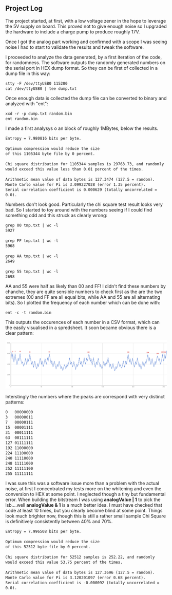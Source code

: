 
## Project Log ##

The project started, at first, with a low voltage zener in the hope to leverage the 5V supply on board. This proved not to give enough noise so I upgraded the hardware to include a charge pump to produce roughly 17V.

Once I got the analog part working and confirmed with a scope I was seeing noise I had to start to validate the results and tweak the software.

I proceeded to analyze the data generated, by a first iteration of the code, for randomness. The software outputs the randomly generated numbers on the serial port in HEX dump format. So they can be first of collected in a dump file in this way:

    stty -F /dev/ttyUSB0 115200
    cat /dev/ttyUSB0 | tee dump.txt

Once enough data is collected the dump file can be converted to binary and analyzed with "ent":

    xxd -r -p dump.txt random.bin
    ent random.bin

I made a first analysys o an block of roughly 1MBytes, below the results.

    Entropy = 7.980816 bits per byte.

    Optimum compression would reduce the size
    of this 1105344 byte file by 0 percent.

    Chi square distribution for 1105344 samples is 29763.73, and randomly
    would exceed this value less than 0.01 percent of the times.

    Arithmetic mean value of data bytes is 127.3474 (127.5 = random).
    Monte Carlo value for Pi is 3.099227028 (error 1.35 percent).
    Serial correlation coefficient is 0.000629 (totally uncorrelated = 0.0).

Numbers don't look good. Particularly the chi square test result looks very bad. So I started to toy around with the numbers seeing if I could find something odd and this struck as clearly wrong:

    grep 00 tmp.txt | wc -l
    5927

    grep FF tmp.txt | wc -l
    5968
    
    grep AA tmp.txt | wc -l
    2649

    grep 55 tmp.txt | wc -l
    2698

AA and 55 were half as likely than 00 and FF! I didn't find these numbers by chanche, they are quite sensible numbers to check first as the are the two extremes (00 and FF are all equal bits, while AA and 55 are all alternating bits). So I plotted the frequency of each number which can be done with:

    ent -c -t random.bin
    
This outputs the occurences of each number in a CSV format, which can the easily visualised in a spredsheet. It soon became obvious there is a clear pattern:

![Distribution](documentation/distribution.png)

Interstingly the numbers where the peaks are correspond with very distinct patterns:

    0	00000000
    3	00000011
    7	00000111
    15	00001111
    31	00011111
    63	00111111
    127	01111111
    192	11000000
    224	11100000
    240	11110000
    248	11111000
    252	11111100
    255	11111111

I was sure this was a software issue more than a problem with the actual noise, at first I concentrated my tests more on the whitening and even the conversion to HEX at some point. I neglected though a tiny but fundamental error. When building the bitstream I was using **analogValue | 1** to pick the lsb....well **analogValue & 1** is a much better idea. I must have checked that code at least 10 times, but you clearly become blind at some point. Things look much brighter now, though this is still a rather small sample Chi Square is definitively consistently between 40% and 70%.
 
    Entropy = 7.996508 bits per byte.

    Optimum compression would reduce the size
    of this 52512 byte file by 0 percent.

    Chi square distribution for 52512 samples is 252.22, and randomly
    would exceed this value 53.75 percent of the times.

    Arithmetic mean value of data bytes is 127.3696 (127.5 = random).
    Monte Carlo value for Pi is 3.120201097 (error 0.68 percent).
    Serial correlation coefficient is -0.000092 (totally uncorrelated = 0.0).

